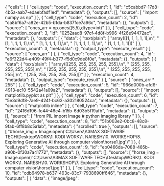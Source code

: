 {
 "cells": [
  {
   "cell_type": "code",
   "execution_count": 1,
   "id": "c5cabbd7-17d8-4b5a-aab7-edaebfadf1ed",
   "metadata": {},
   "outputs": [],
   "source": [
    "import numpy as np"
   ]
  },
  {
   "cell_type": "code",
   "execution_count": 2,
   "id": "ca8bf6a7-a82e-42b5-b1da-b837fce7a96c",
   "metadata": {},
   "outputs": [],
   "source": [
    "ones_arr = np.ones((5,5),dtype=int)"
   ]
  },
  {
   "cell_type": "code",
   "execution_count": 3,
   "id": "0252aad8-97cf-4d8f-b996-4f26e94472ac",
   "metadata": {},
   "outputs": [
    {
     "data": {
      "text/plain": [
       "array([[1, 1, 1, 1, 1],\n",
       "       [1, 1, 1, 1, 1],\n",
       "       [1, 1, 1, 1, 1],\n",
       "       [1, 1, 1, 1, 1],\n",
       "       [1, 1, 1, 1, 1]])"
      ]
     },
     "execution_count": 3,
     "metadata": {},
     "output_type": "execute_result"
    }
   ],
   "source": [
    "ones_arr"
   ]
  },
  {
   "cell_type": "code",
   "execution_count": 4,
   "id": "e6f322d4-e409-49f4-b377-f5d0c9de8f0e",
   "metadata": {},
   "outputs": [
    {
     "data": {
      "text/plain": [
       "array([[255, 255, 255, 255, 255],\n",
       "       [255, 255, 255, 255, 255],\n",
       "       [255, 255, 255, 255, 255],\n",
       "       [255, 255, 255, 255, 255],\n",
       "       [255, 255, 255, 255, 255]])"
      ]
     },
     "execution_count": 4,
     "metadata": {},
     "output_type": "execute_result"
    }
   ],
   "source": [
    "ones_arr * 255"
   ]
  },
  {
   "cell_type": "code",
   "execution_count": 5,
   "id": "966d000b-afd6-4913-ac10-5542a41a09a2",
   "metadata": {},
   "outputs": [],
   "source": [
    "import matplotlib.pyplot as plt"
   ]
  },
  {
   "cell_type": "code",
   "execution_count": 6,
   "id": "5e3d9df8-7ae9-424f-bc63-a302180524ca",
   "metadata": {},
   "outputs": [],
   "source": [
    "matplotlib inline"
   ]
  },
  {
   "cell_type": "code",
   "execution_count": 7,
   "id": "2416d196-fe44-46c4-b15b-6d03b5f19afb",
   "metadata": {},
   "outputs": [],
   "source": [
    "from PIL import Image # python imaging library "
   ]
  },
  {
   "cell_type": "code",
   "execution_count": 8,
   "id": "51b003e2-0bc8-48c8-9fab-6ff8b8c5a1ab",
   "metadata": {
    "scrolled": true
   },
   "outputs": [],
   "source": [
    "#horse_img = Image.open('C:\\Users\\A3MAX SOFTWARE TECH\\Desktop\\WORK\\1. KODI WORK\\1. NARESH\\10. WORKSHOP\\8. Exploring Generative AI through computer vision\\horse1.jpg')"
   ]
  },
  {
   "cell_type": "code",
   "execution_count": 9,
   "id": "eb0466da-7088-485b-a90b-0f30a7a41772",
   "metadata": {},
   "outputs": [],
   "source": [
    "horse_img = Image.open(r'C:\\Users\\A3MAX SOFTWARE TECH\\Desktop\\WORK\\1. KODI WORK\\1. NARESH\\10. WORKSHOP\\7. Exploring Generative AI through computer vision\\horse1.jpg')"
   ]
  },
  {
   "cell_type": "code",
   "execution_count": 10,
   "id": "cdb64978-b637-493c-83c7-7938690ff646",
   "metadata": {},
   "outputs": [
    {
     "data": {
      "image/jpeg": 
  
